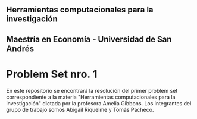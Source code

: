 ## Herramientas computacionales para la investigación
## Maestría en Economía - Universidad de San Andrés
# Problem Set nro. 1

En este repositorio se encontrará la resolución del primer problem set correspondiente a la materia "Herramientas computacionales para la investigación" dictada por la profesora Amelia Gibbons. Los integrantes del grupo de trabajo somos Abigail Riquelme y Tomás Pacheco.

